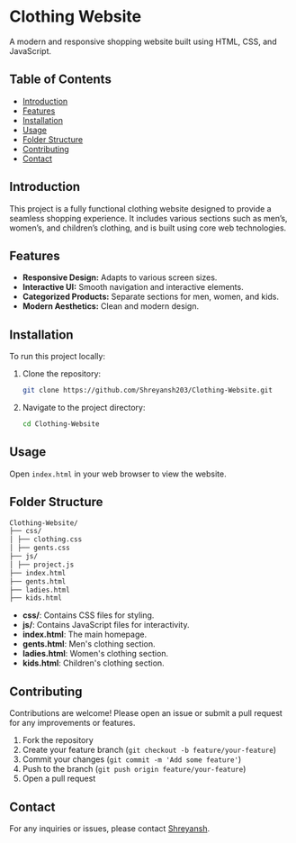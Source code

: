 # Clothing Website

A modern and responsive shopping website built using HTML, CSS, and JavaScript.

## Table of Contents

- [Introduction](#introduction)
- [Features](#features)
- [Installation](#installation)
- [Usage](#usage)
- [Folder Structure](#folder-structure)
- [Contributing](#contributing)
- [Contact](#contact)

## Introduction

This project is a fully functional clothing website designed to provide a seamless shopping experience. It includes various sections such as men’s, women’s, and children’s clothing, and is built using core web technologies.

## Features

- **Responsive Design:** Adapts to various screen sizes.
- **Interactive UI:** Smooth navigation and interactive elements.
- **Categorized Products:** Separate sections for men, women, and kids.
- **Modern Aesthetics:** Clean and modern design.

## Installation

To run this project locally:

1. Clone the repository:
    ```sh
    git clone https://github.com/Shreyansh203/Clothing-Website.git
    ```
2. Navigate to the project directory:
    ```sh
    cd Clothing-Website
    ```

## Usage

Open `index.html` in your web browser to view the website.

## Folder Structure
```sh
Clothing-Website/
├── css/
│ ├── clothing.css
│ ├── gents.css
├── js/
│ ├── project.js
├── index.html
├── gents.html
├── ladies.html
├── kids.html
```
- **css/**: Contains CSS files for styling.
- **js/**: Contains JavaScript files for interactivity.
- **index.html**: The main homepage.
- **gents.html**: Men's clothing section.
- **ladies.html**: Women's clothing section.
- **kids.html**: Children's clothing section.

## Contributing

Contributions are welcome! Please open an issue or submit a pull request for any improvements or features.

1. Fork the repository
2. Create your feature branch (`git checkout -b feature/your-feature`)
3. Commit your changes (`git commit -m 'Add some feature'`)
4. Push to the branch (`git push origin feature/your-feature`)
5. Open a pull request

## Contact

For any inquiries or issues, please contact [Shreyansh](https://github.com/Shreyansh203).


